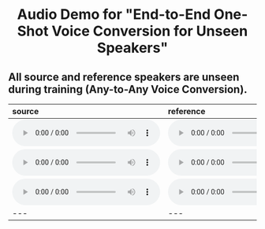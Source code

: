 # <center> Audio Demo for "End-to-End One-Shot Voice Conversion for Unseen Speakers" </center>
## All source and reference speakers are unseen during training (Any-to-Any Voice Conversion). 

| source | reference | result |
| :--- | :--- | :--- |
| <audio src="1shot_demo/src/1089_134691_000014_000000.wav" controls preload></audio> | <audio src="1shot_demo/ref/LJ010-0295.wav" controls preload></audio> | <audio src="1shot_demo/res/1089_134691_000014_000000.npy_to_lj.wav" controls preload></audio> |
| <audio src="1shot_demo/src/1shot_demo/src/1320_122612_000021_000000.wav" controls preload></audio> | <audio src="1shot_demo/ref/p340_064.wav" controls preload></audio> | <audio src="1shot_demo/res/1320_122612_000021_000000.npy_to_p340.wav" controls preload></audio> |
| <audio src="1shot_demo/src/8555_284447_000018_000002.wav" controls preload></audio> | <audio src="1shot_demo/ref/obama.wav" controls preload></audio> | <audio src="1shot_demo/res/8555_284447_000018_000002.npy_to_obama.wav" controls preload></audio> |
| --- | --- | --- |
